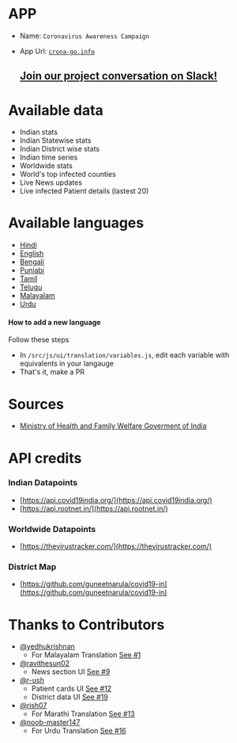 # APP
- Name: `Coronavirus Awareness Campaign`
- App Url: [`crona-go.info`](https://corona-go.info)

    ## [Join our project conversation on Slack!](https://join.slack.com/t/corona-go-app/shared_invite/zt-d761526p-xYZlrXUsGmZ6ec04a2R6JQ)

# Available data
- Indian stats
- Indian Statewise stats
- Indian District wise stats
- Indian time series
- Worldwide stats
- World's top infected counties
- Live News updates
- Live infected Patient details (lastest 20)

# Available languages
- [Hindi](https://corona-go.info?lang=HINDI&medium=github_readme)
- [English](https://corona-go.info?lang=ENGLISH&medium=github_readme)
- [Bengali](https://corona-go.info?lang=BENGALI&medium=github_readme)
- [Punjabi](https://corona-go.info?lang=PUNJABI&medium=github_readme)
- [Tamil](https://corona-go.info?lang=TAMIL&medium=github_readme)
- [Telugu](https://corona-go.info?lang=TELGUE&medium=github_readme)
- [Malayalam](https://corona-go.info?lang=MALAYALAM&medium=github_readme)
- [Urdu](https://corona-go.info?lang=URDU&medium=github_readme)

#### How to add a new language 
    
Follow these steps
- In `/src/js/ui/translation/variables.js`, edit each variable with equivalents in your langauge
- That's it, make a PR

# Sources
- [Ministry of Health and Family Welfare Goverment of India](https://www.mohfw.gov.in/)

# API credits
### Indian Datapoints
- [https://api.covid19india.org/](https://api.covid19india.org/)
- [https://api.rootnet.in/](https://api.rootnet.in/)

### Worldwide Datapoints
- [https://thevirustracker.com/](https://thevirustracker.com/)

### District Map
- [https://github.com/guneetnarula/covid19-in](https://github.com/guneetnarula/covid19-in)

# Thanks to Contributors
- [@yedhukrishnan](https://github.com/yedhukrishnan)
    - For Malayalam Translation [See #1](https://github.com/rajchandra3/fight-corona/pull/1)
- [@ravithesun02](https://github.com/ravithesun02)
    - News section UI [See #9](https://github.com/rajchandra3/fight-corona/pull/9)
- [@r-ush](https://github.com/r-ush)
    - Patient cards UI [See #12](https://github.com/rajchandra3/fight-corona/pull/12)
    - District data UI [See #19](https://github.com/rajchandra3/fight-corona/pull/19)
- [@rish07](https://github.com/rish07)
    - For Marathi Translation [See #13](https://github.com/rajchandra3/fight-corona/pull/13)
- [@noob-master147](https://github.com/noob-master147)
    - For Urdu Translation [See #16](https://github.com/rajchandra3/fight-corona/pull/16)


